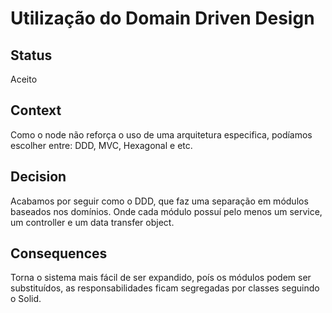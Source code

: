 
# Utilização do Domain Driven Design

## Status

Aceito

## Context

Como o node não reforça o uso de uma arquitetura especifica, podíamos escolher entre: DDD, MVC, Hexagonal e etc.

## Decision

Acabamos por seguir como o DDD, que faz uma separação em módulos baseados nos domínios. Onde cada módulo possuí pelo menos um service, um controller e um data transfer object.

## Consequences

Torna o sistema mais fácil de ser expandido, poís os módulos podem ser substituídos, as responsabilidades ficam segregadas por classes seguindo o Solid.
